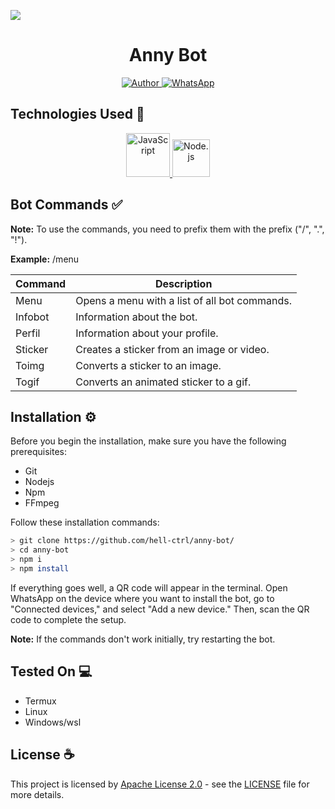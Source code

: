 <img align="center" src="https://user-images.githubusercontent.com/74038190/225813708-98b745f2-7d22-48cf-9150-083f1b00d6c9.gif"></img>
<h1 align="center">Anny Bot</h1>

<p align="center">
  <a href="https://github.com/hell-ctrl">
    <img src="https://img.shields.io/badge/hell-ctrl-cyan.svg?style=for-the-badge&logo=github" alt="Author">
  </a>
    <a href="https://wa.me/559887583208">
    <img src="https://img.shields.io/badge/WhatsApp-25D366?style=for-the-badge&logo=whatsapp&logoColor=white" alt="WhatsApp">
  </a>
</p>

<h2>Technologies Used 🤔</h2>

<p align="center">
  <a href="https://developer.mozilla.org/">
    <img src="https://user-images.githubusercontent.com/74038190/212257454-16e3712e-945a-4ca2-b238-408ad0bf87e6.gif" style="width: 70px" alt="JavaScript">
  </a>
  <a href="https://nodejs.org/">
    <img src="https://user-images.githubusercontent.com/74038190/212257460-738ff738-247f-4445-a718-cdd0ca76e2db.gif" style="width: 60px" alt="Node.js">
  </a>
</p>


<h2>Bot Commands ✅</h2>

<p><strong>Note:</strong> To use the commands, you need to prefix them with the prefix ("/", ".", "!").</p>

<p><strong>Example:</strong> /menu</p>

<table>
  <thead>
    <tr>
      <th>Command</th>
      <th>Description</th>
    </tr>
  </thead>
  <tbody>
    <tr>
      <td>Menu</td>
      <td>Opens a menu with a list of all bot commands.</td>
    </tr>
    <tr>
      <td>Infobot</td>
      <td>Information about the bot.</td>
    </tr>
    <tr>
      <td>Perfil</td>
      <td>Information about your profile.</td>
    </tr>
    <tr>
      <td>Sticker</td>
      <td>Creates a sticker from an image or video.</td>
    </tr>
    <tr>
      <td>Toimg</td>
      <td>Converts a sticker to an image.</td>
    </tr>
    <tr>
      <td>Togif</td>
      <td>Converts an animated sticker to a gif.</td>
    </tr>
  </tbody>
</table>


<h2>Installation ⚙️</h2>

<p>Before you begin the installation, make sure you have the following prerequisites:</p>

<ul>
  <li>Git</li>
  <li>Nodejs</li>
  <li>Npm</li>
  <li>FFmpeg</li>
</ul>

<p>Follow these installation commands:</p>

``` bash
> git clone https://github.com/hell-ctrl/anny-bot/
> cd anny-bot
> npm i
> npm install
```


<p>If everything goes well, a QR code will appear in the terminal. Open WhatsApp on the device where you want to install the bot, go to "Connected devices," and select "Add a new device." Then, scan the QR code to complete the setup.</p>

<p><strong>Note:</strong> If the commands don't work initially, try restarting the bot.</p>

<h2>Tested On 💻</h2>

<ul>
  <li>Termux</li>
  <li>Linux</li>
  <li>Windows/wsl</li>
</ul>

## License ☕

This project is licensed by [Apache License 2.0](https://www.apache.org/licenses/LICENSE-2.0) - see the [LICENSE](LICENSE) file for more details.



